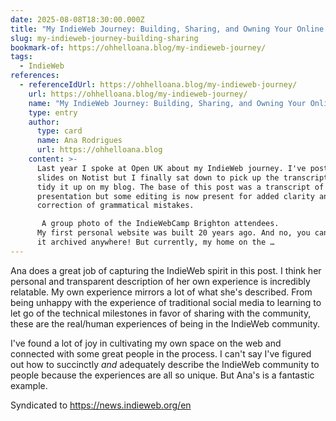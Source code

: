 ```yaml
---
date: 2025-08-08T18:30:00.000Z
title: "My IndieWeb Journey: Building, Sharing, and Owning Your Online Presence."
slug: my-indieweb-journey-building-sharing
bookmark-of: https://ohhelloana.blog/my-indieweb-journey/
tags:
  - IndieWeb
references:
  - referenceIdUrl: https://ohhelloana.blog/my-indieweb-journey/
    url: https://ohhelloana.blog/my-indieweb-journey/
    name: "My IndieWeb Journey: Building, Sharing, and Owning Your Online Presence."
    type: entry
    author:
      type: card
      name: Ana Rodrigues
      url: https://ohhelloana.blog
    content: >-
      Last year I spoke at Open UK about my IndieWeb journey. I've posted the
      slides on Notist but I finally sat down to pick up the transcription and
      tidy it up on my blog. The base of this post was a transcript of my
      presentation but some editing is now present for added clarity and
      correction of grammatical mistakes. 

       A group photo of the IndieWebCamp Brighton attendees. 
      My first personal website was built 20 years ago. And no, you cannot find
      it archived anywhere! But currently, my home on the …
---
```


Ana does a great job of capturing the IndieWeb spirit in this post. I think her personal and transparent description of her own experience is incredibly relatable. My own experience mirrors a lot of what she's described. From being unhappy with the experience of traditional social media to learning to let go of the technical milestones in favor of sharing with the community, these are the real/human experiences of being in the IndieWeb community.

I've found a lot of joy in cultivating my own space on the web and connected with some great people in the process. I can't say I've figured out how to succinctly _and_ adequately describe the IndieWeb community to people because the experiences are all so unique. But Ana's is a fantastic example. 

Syndicated to https://news.indieweb.org/en

